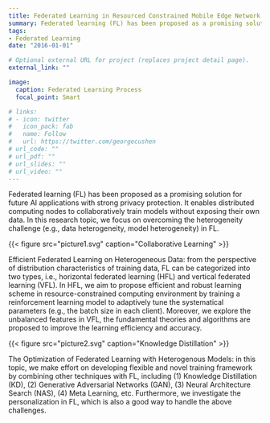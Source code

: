 ```yaml
---
title: Federated Learning in Resourced Constrained Mobile Edge Network
summary: Federated learning (FL) has been proposed as a promising solution for future AI applications with strong privacy protection. It enables distributed computing nodes to collaboratively train models without exposing their own data.
tags:
- Federated Learning
date: "2016-01-01"

# Optional external URL for project (replaces project detail page).
external_link: ""

image:
  caption: Federated Learning Process
  focal_point: Smart

# links:
# - icon: twitter
#   icon_pack: fab
#   name: Follow
#   url: https://twitter.com/georgecushen
# url_code: ""
# url_pdf: ""
# url_slides: ""
# url_video: ""
---
```


Federated learning (FL) has been proposed as a promising solution for future AI applications with strong privacy protection. It enables distributed computing nodes to collaboratively train models without exposing their own data. In this research topic, we focus on overcoming the heterogeneity challenge (e.g., data heterogeneity, model heterogeneity) in FL.

{{< figure src="picture1.svg" caption="Collaborative Learning" >}}

Efficient Federated Learning on Heterogeneous Data: from the perspective of distribution characteristics of training data, FL can be categorized into two types, i.e., horizontal federated learning (HFL) and vertical federated learning (VFL). In HFL, we aim to propose efficient and robust learning scheme in resource-constrained computing environment by training a reinforcement learning model to adaptively tune the systematical parameters (e.g., the batch size in each client). Moreover, we explore the unbalanced features in VFL, the fundamental theories and algorithms are proposed to improve the learning efficiency and accuracy.

{{< figure src="picture2.svg" caption="Knowledge Distillation" >}}

The Optimization of Federated Learning with Heterogenous Models: in this topic, we make effort on developing flexible and novel training framework by combining other techniques with FL, including (1) Knowledge Distillation (KD), (2) Generative Adversarial Networks (GAN), (3) Neural Architecture Search (NAS), (4) Meta Learning, etc. Furthermore, we investigate the personalization in FL, which is also a good way to handle the above challenges.

